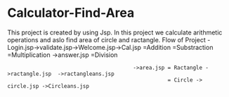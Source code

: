 # Calculator-Find-Area
This project is created by using Jsp. In this project we calculate arithmetic operations and aslo find area of circle and ractangle.
Flow of Project -
       Login.jsp->validate.jsp->Welcome.jsp->Cal.jsp =Addition
                                                     =Substraction   
                                                     =Multiplication   ->answer.jsp
                                                     =Division
                                     
                                            ->area.jsp = Ractangle ->ractangle.jsp  ->ractangleans.jsp
                                                       = Circle -> circle.jsp ->Circleans.jsp
